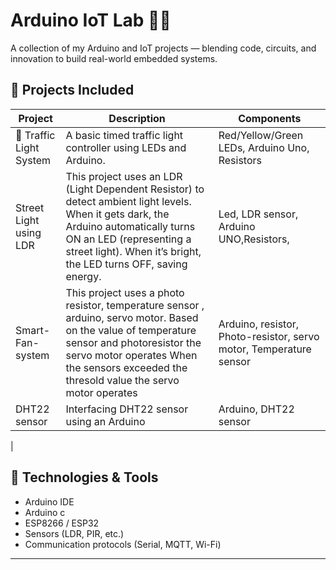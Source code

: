 # Arduino IoT Lab 🚦📡

A collection of my Arduino and IoT projects — blending code, circuits, and innovation to build real-world embedded systems.

## 🔌 Projects Included

| Project | Description | Components |
|--------|-------------|------------|
| 🚦 Traffic Light System | A basic timed traffic light controller using LEDs and Arduino. | Red/Yellow/Green LEDs, Arduino Uno, Resistors |
| Street Light using LDR | This project uses an LDR (Light Dependent Resistor) to detect ambient light levels. When it gets dark, the Arduino automatically turns ON an LED (representing a street light). When it’s bright, the LED turns OFF, saving energy.                                                                | Led, LDR sensor, Arduino UNO,Resistors,
| Smart-Fan-system | This project uses a photo resistor, temperature sensor , arduino, servo motor. Based on the value of temperature sensor and photoresistor the servo motor operates When the sensors exceeded the  thresold value the servo motor operates | Arduino, resistor, Photo-resistor, servo motor, Temperature sensor  |
| DHT22 sensor | Interfacing DHT22 sensor using an Arduino | Arduino, DHT22 sensor |
|

## 🧠 Technologies & Tools
- Arduino IDE
- Arduino c
- ESP8266 / ESP32
- Sensors (LDR, PIR, etc.)
- Communication protocols (Serial, MQTT, Wi-Fi)

---
